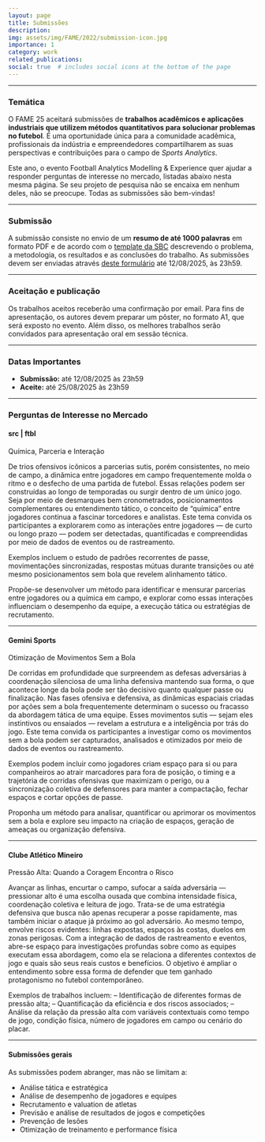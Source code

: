 ```yaml
---
layout: page
title: Submissões
description: 
img: assets/img/FAME/2022/submission-icon.jpg
importance: 1
category: work
related_publications:
social: true  # includes social icons at the bottom of the page
---
```

<hr>

### Temática
O FAME 25 aceitará submissões de <strong>trabalhos acadêmicos e aplicações industriais que utilizem métodos quantitativos para solucionar problemas no futebol</strong>.
É uma oportunidade única para a comunidade acadêmica, profissionais da
indústria e empreendedores compartilharem as suas perspectivas e contribuições para o campo de <em>Sports Analytics</em>.

Este ano, o evento Football Analytics Modelling & Experience quer ajudar a responder perguntas de interesse no mercado, listadas abaixo nesta mesma página.
Se seu projeto de pesquisa não se encaixa em nenhum deles, não se preocupe. Todas as submissões são bem-vindas!

<hr>

### Submissão
A submissão consiste no envio de um <strong>resumo de até 1000 palavras</strong> em formato PDF e de acordo com o <a href='https://pt.overleaf.com/latex/templates/sbc-conferences-template/blbxwjwzdngr'>template da SBC</a> 
descrevendo o problema, a metodologia, os resultados e as conclusões do trabalho.
As submissões devem ser enviadas através <a href='https://forms.gle/yF98u9gbghdCJNt6A'>deste formulário</a> até 12/08/2025, às 23h59.

<hr>

### Aceitação e publicação
Os trabalhos aceitos receberão uma confirmação por email. Para fins de apresentação, os autores devem preparar um pôster, no formato A1, que será exposto no evento. 
Além disso, os melhores trabalhos serão convidados para apresentação oral em sessão técnica.

<hr>

### Datas Importantes
- **Submissão:** até 12/08/2025 às 23h59
- **Aceite:** até 25/08/2025 às 23h59

<hr>

### Perguntas de Interesse no Mercado
#### src | ftbl 
Química, Parceria e Interação

De trios ofensivos icônicos a parcerias sutis, porém consistentes, no meio de campo, a dinâmica entre jogadores em campo frequentemente molda o ritmo e o desfecho de uma partida de futebol. Essas relações podem ser construídas ao longo de temporadas ou surgir dentro de um único jogo. Seja por meio de desmarques bem cronometrados, posicionamentos complementares ou entendimento tático, o conceito de “química” entre jogadores continua a fascinar torcedores e analistas.
Este tema convida os participantes a explorarem como as interações entre jogadores — de curto ou longo prazo — podem ser detectadas, quantificadas e compreendidas por meio de dados de eventos ou de rastreamento.

Exemplos incluem o estudo de padrões recorrentes de passe, movimentações sincronizadas, respostas mútuas durante transições ou até mesmo posicionamentos sem bola que revelem alinhamento tático.

Propõe-se desenvolver um método para identificar e mensurar parcerias entre jogadores ou a química em campo, e explorar como essas interações influenciam o desempenho da equipe, a execução tática ou estratégias de recrutamento.

<hr>

#### Gemini Sports 
Otimização de Movimentos Sem a Bola

De corridas em profundidade que surpreendem as defesas adversárias à coordenação silenciosa de uma linha defensiva mantendo sua forma, o que acontece longe da bola pode ser tão decisivo quanto qualquer passe ou finalização. Nas fases ofensiva e defensiva, as dinâmicas espaciais criadas por ações sem a bola frequentemente determinam o sucesso ou fracasso da abordagem tática de uma equipe. Esses movimentos sutis — sejam eles instintivos ou ensaiados — revelam a estrutura e a inteligência por trás do jogo.
Este tema convida os participantes a investigar como os movimentos sem a bola podem ser capturados, analisados e otimizados por meio de dados de eventos ou rastreamento.

Exemplos podem incluir como jogadores criam espaço para si ou para companheiros ao atrair marcadores para fora de posição, o timing e a trajetória de corridas ofensivas que maximizam o perigo, ou a sincronização coletiva de defensores para manter a compactação, fechar espaços e cortar opções de passe.

Proponha um método para analisar, quantificar ou aprimorar os movimentos sem a bola e explore seu impacto na criação de espaços, geração de ameaças ou organização defensiva.

<hr>

#### Clube Atlético Mineiro
Pressão Alta: Quando a Coragem Encontra o Risco

Avançar as linhas, encurtar o campo, sufocar a saída adversária — pressionar alto é uma escolha ousada que combina intensidade física, coordenação coletiva e leitura de jogo. Trata-se de uma estratégia defensiva que busca não apenas recuperar a posse rapidamente, mas também iniciar o ataque já próximo ao gol adversário. Ao mesmo tempo, envolve riscos evidentes: linhas expostas, espaços às costas, duelos em zonas perigosas.
Com a integração de dados de rastreamento e eventos, abre-se espaço para investigações profundas sobre como as equipes executam essa abordagem, como ela se relaciona a diferentes contextos de jogo e quais são seus reais custos e benefícios. O objetivo é ampliar o entendimento sobre essa forma de defender que tem ganhado protagonismo no futebol contemporâneo.

Exemplos de trabalhos incluem:
– Identificação de diferentes formas de pressão alta;
– Quantificação da eficiência e dos riscos associados;
– Análise da relação da pressão alta com variáveis contextuais como tempo de jogo, condição física, número de jogadores em campo ou cenário do placar.

<hr>

#### Submissões gerais
As submissões podem abranger, mas não se limitam a:
- Análise tática e estratégica
- Análise de desempenho de jogadores e equipes
- Recrutamento e valuation de atletas
- Previsão e análise de resultados de jogos e competições
- Prevenção de lesões
- Otimização de treinamento e performance física
